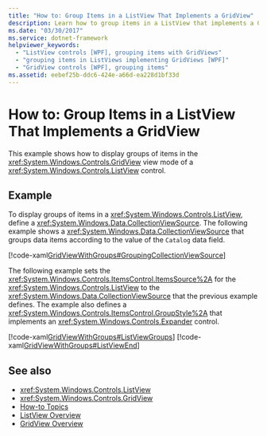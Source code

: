 ```yaml
---
title: "How to: Group Items in a ListView That Implements a GridView"
description: Learn how to group items in a ListView that implements a GridView, by means of the included code examples in XAML.
ms.date: "03/30/2017"
ms.service: dotnet-framework
helpviewer_keywords:
  - "ListView controls [WPF], grouping items with GridViews"
  - "grouping items in ListViews implementing GridViews [WPF]"
  - "GridView controls [WPF], grouping items"
ms.assetid: eebef25b-ddc6-424e-a66d-ea228d1bf33d
---
```

# How to: Group Items in a ListView That Implements a GridView

This example shows how to display groups of items in the <xref:System.Windows.Controls.GridView> view mode of a <xref:System.Windows.Controls.ListView> control.

## Example

To display groups of items in a <xref:System.Windows.Controls.ListView>, define a <xref:System.Windows.Data.CollectionViewSource>. The following example shows a <xref:System.Windows.Data.CollectionViewSource> that groups data items according to the value of the `Catalog` data field.

[!code-xaml[GridViewWithGroups#GroupingCollectionViewSource](~/samples/snippets/csharp/VS_Snippets_Wpf/GridViewWithGroups/CS/Window1.xaml#groupingcollectionviewsource)]

The following example sets the <xref:System.Windows.Controls.ItemsControl.ItemsSource%2A> for the <xref:System.Windows.Controls.ListView> to the <xref:System.Windows.Data.CollectionViewSource> that the previous example defines. The example also defines a <xref:System.Windows.Controls.ItemsControl.GroupStyle%2A> that implements an <xref:System.Windows.Controls.Expander> control.

[!code-xaml[GridViewWithGroups#ListViewGroups](~/samples/snippets/csharp/VS_Snippets_Wpf/GridViewWithGroups/CS/Window1.xaml#listviewgroups)]
[!code-xaml[GridViewWithGroups#ListViewEnd](~/samples/snippets/csharp/VS_Snippets_Wpf/GridViewWithGroups/CS/Window1.xaml#listviewend)]

## See also

- <xref:System.Windows.Controls.ListView>
- <xref:System.Windows.Controls.GridView>
- [How-to Topics](listview-how-to-topics.md)
- [ListView Overview](listview-overview.md)
- [GridView Overview](gridview-overview.md)
